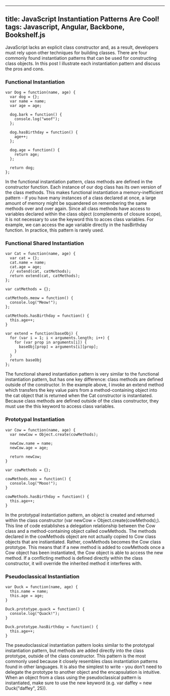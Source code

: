 
---
title: JavaScript Instantiation Patterns Are Cool!
tags: Javascript, Angular, Backbone, Bookshelf.js
---

JavaScript lacks an explicit class constructor and, as a result, developers must rely upon other techniques for building classes. There are four commonly found instantiation patterns that can be used for constructing class objects. In this post I illustrate each instantiation pattern and discuss the pros and cons.

### Functional Instantiation
```
var Dog = function(name, age) {
  var dog = {};
  var name = name;
  var age = age;
 
  dog.bark = function() {
    console.log("woof");
  };
 
  dog.hasBirthday = function() {
    age++;
  };
 
  dog.age = function() {
    return age;
  };
 
  return dog;
};
```

In the functional instantiation pattern, class methods are defined in the constructor function. Each instance of our dog class has its own version of the class methods. This makes functional instantiation a memory-inefficient pattern - if you have many instances of a class declared at once, a large amount of memory might be squandered on remembering the same methods over and over again. Since all class methods have access to variables declared within the class object (complements of closure scope), it is not necessary to use the keyword this to acces class variables. For example, we can access the age variable directly in the hasBirthday function. In practice, this pattern is rarely used.

### Functional Shared Instantiation
```
var Cat = function(name, age) {
  var cat = {};
  cat.name = name;
  cat.age = age;
  // extend(cat, catMethods);
  return extend(cat, catMethods);
};
 
var catMethods = {};
 
catMethods.meow = function() {
  console.log("Meow!");
};
 
catMethods.hasBirthday = function() {
  this.age++;
}
 
var extend = function(baseObj) {
  for (var i = 1; i < arguments.length; i++) {
    for (var prop in arguments[i]) {
      baseObj[prop] = arguments[i][prop];
    }
  }
  return baseObj
};
```

The functional shared instantiation pattern is very similar to the functional instantiation pattern, but has one key difference: class methods are defined outside of the constructor. In the example above, I invoke an extend method which transfers the key value pairs from a method-containing object into the cat object that is returned when the Cat constructor is instantiated. Because class methods are defined outside of the class constructor, they must use the this keyword to access class variables.

### Prototypal Instantiation
```
var Cow = function(name, age) {
  var newCow = Object.create(cowMethods);
 
  newCow.name = name;
  newCow.age = age;
 
  return newCow;
}
 
var cowMethods = {};
 
cowMethods.moo = function() {
  console.log("Mooo!");
}
 
cowMethods.hasBirthday = function() {
  this.age++;
}
```

In the prototypal instantiation pattern, an object is created and returned within the class constructor (var newCow = Object.create(cowMethods);). This line of code establishes a delegation relationship between the Cow class and a method-containing object called cowMethods. The methods declared in the cowMethods object are not actually copied to Cow class objects that are instiantiated. Rather, cowMethods becomes the Cow class prototype. This means that if a new method is added to cowMethods once a Cow object has been instantiated, the Cow object is able to access the new method. If a conflicting method is defined directly within the class constructor, it will override the inherited method it interferes with.

### Pseudoclassical Instantiation

```
var Duck = function(name, age) {
  this.name = name;
  this.age = age;
}
 
Duck.prototype.quack = function() {
  console.log("Quack!");
}
 
Duck.prototype.hasBirthday = function() {
  this.age++;
}
```

The pseudoclassical instantiation pattern looks similar to the prototypal instantiation pattern, but methods are added directly into the class prototype, outside of the class constructor. This pattern is the most commonly used because it closely resembles class instantiation patterns found in other languages. It is also the simplest to write - you don't need to delegate the prototype to another object and the encapsulation is intuitive. When an object from a class using the pseudoclassical pattern is instantiated, make sure to use the new keyword (e.g. var daffey = new Duck("daffey", 25)).






